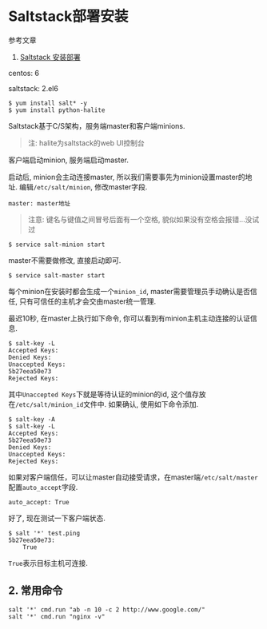 # Saltstack部署安装

参考文章

1. [Saltstack 安装部署](http://blog.csdn.net/xiaocao12/article/details/51669236)

centos: 6

saltstack: 2.el6

```
$ yum install salt* -y
$ yum install python-halite
```

Saltstack基于C/S架构，服务端master和客户端minions.

> 注: halite为saltstack的web UI控制台

客户端启动minion, 服务端启动master.

启动后, minion会主动连接master, 所以我们需要事先为minion设置master的地址. 编辑`/etc/salt/minion`, 修改master字段.

```
master: master地址
```

> 注意: 键名与键值之间冒号后面有一个空格, 貌似如果没有空格会报错...没试过

```
$ service salt-minion start
```


master不需要做修改, 直接启动即可.

```
$ service salt-master start
```

每个minion在安装时都会生成一个`minion_id`, master需要管理员手动确认是否信任, 只有可信任的主机才会交由master统一管理.

最迟10秒, 在master上执行如下命令, 你可以看到有minion主机主动连接的认证信息.

```
$ salt-key -L
Accepted Keys:
Denied Keys:
Unaccepted Keys:
5b27eea50e73
Rejected Keys:
```

其中`Unaccepted Keys`下就是等待认证的minion的id, 这个值存放在`/etc/salt/minion_id`文件中. 如果确认, 使用如下命令添加.

```
$ salt-key -A
$ salt-key -L
Accepted Keys:
5b27eea50e73
Denied Keys:
Unaccepted Keys:
Rejected Keys:
```

如果对客户端信任，可以让master自动接受请求，在master端`/etc/salt/master`配置`auto_accept`字段.

```
auto_accept: True
```

好了, 现在测试一下客户端状态.

```
$ salt '*' test.ping
5b27eea50e73:
    True
```

`True`表示目标主机可连接.

## 2. 常用命令

```
salt '*' cmd.run "ab -n 10 -c 2 http://www.google.com/"
salt '*' cmd.run "nginx -v"
```